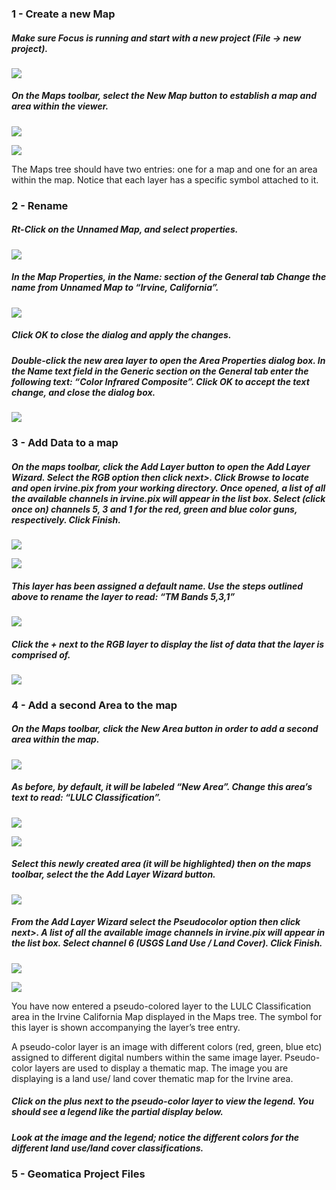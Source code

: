 ### 1 - Create a new Map

##### Make sure Focus is running and start with a new project (File -> new project).

![](./img/Ex01-01.png)

##### On the Maps toolbar, select the New Map button to establish a map and area within the viewer.

![](./img/Ex01-02.png)

![](./img/Ex01-03.png)

The Maps tree should have two entries: one for a map and one for an area within the map. Notice that each layer has a specific symbol attached to it.

### 2 - Rename

##### Rt-Click on the Unnamed Map, and select properties.

![](./img/Ex02-01.png)

##### In the Map Properties, in the Name: section of the General tab Change the name from Unnamed Map to “Irvine, California”.

![](./img/Ex02-02.png)

##### Click OK to close the dialog and apply the changes.

##### Double-click the new area layer to open the Area Properties dialog box. In the Name text field in the Generic section on the General tab enter the following text: “Color Infrared Composite”. Click OK to accept the text change, and close the dialog box.

![](./img/Ex02-03.png)

### 3 - Add Data to a map

##### On the maps toolbar, click the Add Layer button to open the Add Layer Wizard. Select the RGB option then click next>. Click Browse to locate and open irvine.pix from your working directory. Once opened, a list of all the available channels in irvine.pix will appear in the list box. Select (click once on) channels 5, 3 and 1 for the red, green and blue color guns, respectively. Click Finish.

![](./img/Ex03-01.png)

![](./img/Ex03-02.png)

##### This layer has been assigned a default name. Use the steps outlined above to rename the layer to read: “TM Bands 5,3,1”

![](./img/Ex03-03.png)

##### Click the + next to the RGB layer to display the list of data that the layer is comprised of.

![](./img/Ex03-04.png)

### 4 - Add a second Area to the map

##### On the Maps toolbar, click the New Area button in order to add a second area within the map.

![](./img/Ex04-01.png)

##### As before, by default, it will be labeled “New Area”. Change this area’s text to read: “LULC Classification”.

![](./img/Ex04-02.png)

![](./img/Ex04-03.png)

##### Select this newly created area (it will be highlighted) then on the maps toolbar, select the the Add Layer Wizard button.

![](./img/Ex04-04.png)

##### From the Add Layer Wizard select the Pseudocolor option then click next>. A list of all the available image channels in irvine.pix will appear in the list box. Select channel 6 (USGS Land Use / Land Cover). Click Finish.

![](./img/Ex04-05.png)

![](./img/Ex04-06.png)

You have now entered a pseudo-colored layer to the LULC Classification area in the Irvine California Map displayed in the Maps tree. The symbol for this layer is shown accompanying the layer’s tree
entry. 

A pseudo-color layer is an image with different colors (red, green, blue etc) assigned to different digital numbers within the same image layer.
Pseudo-color layers are used to display a thematic map. The image you are displaying is a land use/ land cover thematic map for the Irvine area.

##### Click on the plus next to the pseudo-color layer to view the legend. You should see a legend like the partial display below.

##### Look at the image and the legend; notice the different colors for the different land use/land cover classifications.

### 5 - Geomatica Project Files


